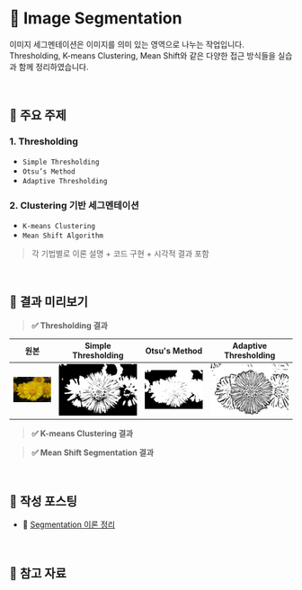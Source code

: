 # 🧩 Image Segmentation

이미지 세그멘테이션은 이미지를 의미 있는 영역으로 나누는 작업입니다.  
Thresholding, K-means Clustering, Mean Shift와 같은 다양한 접근 방식들을 실습과 함께 정리하였습니다.

<br>

## 📂 주요 주제

### 1. Thresholding
- `Simple Thresholding`
- `Otsu’s Method`
- `Adaptive Thresholding`

### 2. Clustering 기반 세그멘테이션
- `K-means Clustering`
- `Mean Shift Algorithm`


> 각 기법별로 이론 설명 + 코드 구현 + 시각적 결과 포함

<br>

## 📌 결과 미리보기

> **✅ Thresholding 결과**  


| 원본 | Simple Thresholding | Otsu's Method | Adaptive Thresholding |
|:--:|:-------------:|:-------------:|:-------------:|
| ![](images/flower.jpg) | ![](images/output_simple.png) | ![](images/output_otsu.png) | ![](images/output_adaptive.png) |

> **✅ K-means Clustering 결과**  


> **✅ Mean Shift Segmentation 결과**  


<br>

## 🔗 작성 포스팅

- 🧠 [Segmentation 이론 정리](https://he-kate1130.tistory.com/144)  


<br>

## 📖 참고 자료